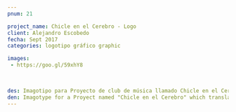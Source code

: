 ```yaml
---
pnum: 21

project_name: Chicle en el Cerebro - Logo
client: Alejandro Escobedo
fecha: Sept 2017
categories: logotipo gráfico graphic

images:
 - https://goo.gl/59xhY8
 
 

des: Imagotipo para Proyecto de club de música llamado Chicle en el Cerebro. Dentro del club se recomiendan caciones semanalmente, y se escoge a la persona que comparte la música por semana aleatoriamente. El nombre viene de que es la música que la gente tiene pegada, o que es "catchy".
den: Imagotype for a Proyect named "Chicle en el Cerebro" which translates to "Bubblegum in the Brain" which kind of mean "catchy song". The club intention is to recommend music weekly by a randomly selected person.
---
```

